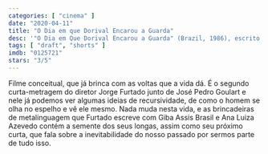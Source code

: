 ```yaml
---
categories: [ "cinema" ]
date: "2020-04-11"
title: "O Dia em que Dorival Encarou a Guarda"
desc: '"O Dia em Que Dorival Encarou a Guarda" (Brazil, 1986), escrito por Giba Assis Brasil, Ana Luiza Azevedo e Jorge Furtado, dirigido por Jorge Furtado e José Pedro Goulart, com João Acaiabe, Sirmar Antunes e Zé Adão Barbosa.'
tags: [ "draft", "shorts" ]
imdb: "0125721"
stars: "3/5"
---
```

Filme conceitual, que já brinca com as voltas que a vida dá. É o segundo curta-metragem do diretor Jorge Furtado junto de José Pedro Goulart e nele já podemos ver algumas ideias de recursividade, de como o homem se olha no espelho e vê ele mesmo. Nada muda nesta vida, e as brincadeiras de metalinguagem que Furtado escreve com Giba Assis Brasil e Ana Luiza Azevedo contém a semente dos seus longas, assim como seu próximo curta, que fala sobre a inevitabilidade do nosso passado por sermos parte de tudo isso.
